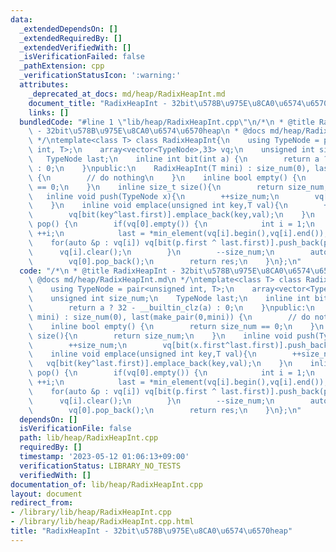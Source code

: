 ```yaml
---
data:
  _extendedDependsOn: []
  _extendedRequiredBy: []
  _extendedVerifiedWith: []
  _isVerificationFailed: false
  _pathExtension: cpp
  _verificationStatusIcon: ':warning:'
  attributes:
    _deprecated_at_docs: md/heap/RadixHeapInt.md
    document_title: "RadixHeapInt - 32bit\u578B\u975E\u8CA0\u6574\u6570heap"
    links: []
  bundledCode: "#line 1 \"lib/heap/RadixHeapInt.cpp\"\n/*\n * @title RadixHeapInt\
    \ - 32bit\u578B\u975E\u8CA0\u6574\u6570heap\n * @docs md/heap/RadixHeapInt.md\n\
    \ */\ntemplate<class T> class RadixHeapInt{\n    using TypeNode = pair<unsigned\
    \ int, T>;\n    array<vector<TypeNode>,33> vq;\n    unsigned int size_num;\n \
    \   TypeNode last;\n    inline int bit(int a) {\n        return a ? 32 - __builtin_clz(a)\
    \ : 0;\n    }\npublic:\n    RadixHeapInt(T mini) : size_num(0), last(make_pair(0,mini))\
    \ {\n        // do nothing\n    }\n    inline bool empty() {\n        return size_num\
    \ == 0;\n    }\n    inline size_t size(){\n        return size_num;\n    }\n \
    \   inline void push(TypeNode x){\n        ++size_num;\n        vq[bit(x.first^last.first)].push_back(x);\n\
    \    }\n    inline void emplace(unsigned int key,T val){\n        ++size_num;\n\
    \        vq[bit(key^last.first)].emplace_back(key,val);\n    }\n    inline TypeNode\
    \ pop() {\n        if(vq[0].empty()) {\n            int i = 1;\n            while(vq[i].empty())\
    \ ++i;\n            last = *min_element(vq[i].begin(),vq[i].end());\n        \
    \    for(auto &p : vq[i]) vq[bit(p.first ^ last.first)].push_back(p);\n      \
    \      vq[i].clear();\n        }\n        --size_num;\n        auto res = vq[0].back();\n\
    \        vq[0].pop_back();\n        return res;\n    }\n};\n"
  code: "/*\n * @title RadixHeapInt - 32bit\u578B\u975E\u8CA0\u6574\u6570heap\n *\
    \ @docs md/heap/RadixHeapInt.md\n */\ntemplate<class T> class RadixHeapInt{\n\
    \    using TypeNode = pair<unsigned int, T>;\n    array<vector<TypeNode>,33> vq;\n\
    \    unsigned int size_num;\n    TypeNode last;\n    inline int bit(int a) {\n\
    \        return a ? 32 - __builtin_clz(a) : 0;\n    }\npublic:\n    RadixHeapInt(T\
    \ mini) : size_num(0), last(make_pair(0,mini)) {\n        // do nothing\n    }\n\
    \    inline bool empty() {\n        return size_num == 0;\n    }\n    inline size_t\
    \ size(){\n        return size_num;\n    }\n    inline void push(TypeNode x){\n\
    \        ++size_num;\n        vq[bit(x.first^last.first)].push_back(x);\n    }\n\
    \    inline void emplace(unsigned int key,T val){\n        ++size_num;\n     \
    \   vq[bit(key^last.first)].emplace_back(key,val);\n    }\n    inline TypeNode\
    \ pop() {\n        if(vq[0].empty()) {\n            int i = 1;\n            while(vq[i].empty())\
    \ ++i;\n            last = *min_element(vq[i].begin(),vq[i].end());\n        \
    \    for(auto &p : vq[i]) vq[bit(p.first ^ last.first)].push_back(p);\n      \
    \      vq[i].clear();\n        }\n        --size_num;\n        auto res = vq[0].back();\n\
    \        vq[0].pop_back();\n        return res;\n    }\n};\n"
  dependsOn: []
  isVerificationFile: false
  path: lib/heap/RadixHeapInt.cpp
  requiredBy: []
  timestamp: '2023-05-12 01:06:13+09:00'
  verificationStatus: LIBRARY_NO_TESTS
  verifiedWith: []
documentation_of: lib/heap/RadixHeapInt.cpp
layout: document
redirect_from:
- /library/lib/heap/RadixHeapInt.cpp
- /library/lib/heap/RadixHeapInt.cpp.html
title: "RadixHeapInt - 32bit\u578B\u975E\u8CA0\u6574\u6570heap"
---
```

